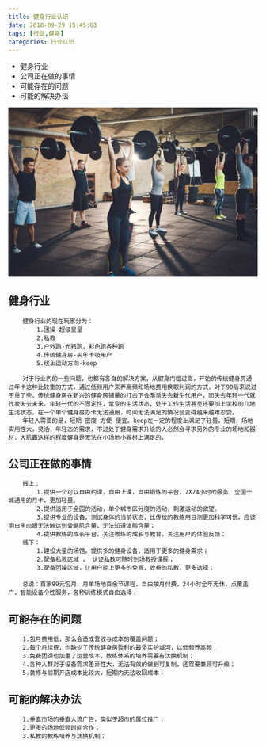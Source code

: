 ```yaml
---
title: 健身行业认识
date: 2018-09-29 15:45:03
tags: [行业,健身]
categories: 行业认识
---
```

* 健身行业
* 公司正在做的事情
* 可能存在的问题
* 可能的解决办法

<!-- more -->
![image](trade-healthy-knowledge/healthy_picture.jpg)
## 健身行业 ##
```
	健身行业的现在玩家分为：
		1.团操-超级星星 
		2.私教 
		3.户外跑-光猪跑，彩色跑各种跑 
		4.传统健身房-买年卡吸用户 
		5.线上运动方向-keep
```
```
	对于行业内的一些问题，也都有各自的解决方案，从健身门槛过高，开始的传统健身房通过年卡这种比较重的方式，通过低频用户来养高频和场地费用换取利润的方式，对于90后来说过于重了些，传统健身房在新兴的健身房铺量的打击下会渐渐失去新生代用户，而失去年轻一代就代表失去未来。年轻一代的不固定性，常变的生活状态，处于工作生活甚至还要加上学校的几地生活状态，在一个单个健身房办卡无法通用，时间无法满足的情况会变得越来越难忍受。
	年轻人需要的是，短期-密度-方便-便宜。keep在一定的程度上满足了轻量，短期，场地实用性大，灵活，年轻态的需求，不过处于健身需求升级的人必然会寻求另外的专业的场地和器材，大肌霸这样的程度健身是无法在小场地小器材上满足的。
```

## 公司正在做的事情 ##
```
	线上：
		1.提供一个可以自由约课，自由上课，自由锻炼的平台，7X24小时的服务，全国十城通用的月卡，更加轻量。
		2.提供适用于全国的活动，单个城市区分度的活动，刺激运动的欲望。
		3.提供专业的设备，测试身体的当前状态，比传统的教练用目测更加科学可信。应该明白用肉眼无法触达到骨骼肌含量，无法知道体脂含量；
		4.提供教练的成长平台，关注教练的成长与教育，关注用户的体验反馈；
	线下：
		1.建设大量的场馆，提供多的健身设备，适用于更多的健身需求；
		2.配备私教区域 ， 认证私教可随时到场教授课程；
		3.配备团操区域，让用户能上更多的免费，收费的私教，更多选择；

	总说：首家99元包月，月单场地百余节课程，自由按月付费，24小时全年无休，点覆盖广，智能设备个性服务，各种训练模式自由选择；
```

## 可能存在的问题 ##
```
	1.包月费用低，那么会造成营收与成本的覆盖问题；
	2.每个月续费，也缺少了传统健身房盈利的最坚实护城河，以低频养高频；
	3.免费团课也加重了运营成本，教练体系的培养需要有汰换机制；
	4.各种人群对于设备需求差异性大，无法有效的做到可复制，还需要兼顾可升级；
	5.装修与前期开店成本比较大，短期内无法收回成本；
```
## 可能的解决办法 ##
```
	1.垂直市场的垂直人流广告，类似于超市的展位推广；
	2.更多的场地低频时间合作；
	3.私教的教练培养与汰换机制；
```



















